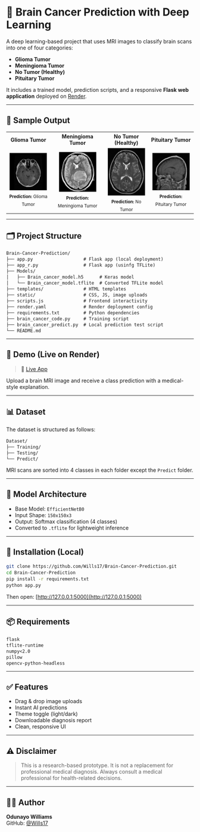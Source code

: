 
# 🧠 Brain Cancer Prediction with Deep Learning

A deep learning-based project that uses MRI images to classify brain scans into one of four categories:
- **Glioma Tumor**
- **Meningioma Tumor**
- **No Tumor (Healthy)**
- **Pituitary Tumor**


It includes a trained model, prediction scripts, and a responsive **Flask web application** deployed on [Render](https://brain-cancer-prediction-td8j.onrender.com/).

---

## 📸 Sample Output
<table>
    <tr>
        <th>Glioma Tumor</th>
        <th>Meningioma Tumor</th>
        <th>No Tumor (Healthy)</th>
        <th>Pituitary Tumor</th>
    </tr>
    <tr>
        <td align="center">
            <img src="static/Preview_Images/glioma_tumor_train_007.jpg" alt="Glioma Tumor" width="100"/><br/>
            <sub><b>Prediction:</b> Glioma Tumor</sub>
        </td>
        <td align="center">
            <img src="static/Preview_Images/meningioma_tumor_train_091.jpg" alt="Meningioma Tumor" width="100"/><br/>
            <sub><b>Prediction:</b> Meningioma Tumor</sub>
        </td>
        <td align="center">
            <img src="static/Preview_Images/no_tumor_train_040.jpg" alt="No Tumor" width="100"/><br/>
            <sub><b>Prediction:</b> No Tumor</sub>
        </td>
        <td align="center">
            <img src="static/Preview_Images/pituitary_tumor_train_210.jpg" alt="Pituitary Tumor" width="100"/><br/>
            <sub><b>Prediction:</b> Pituitary Tumor</sub>
        </td>
    </tr>
</table>

---

## 🗂 Project Structure

```
Brain-Cancer-Prediction/
├── app.py                   # Flask app (local deployment)
├── app_r.py                 # Flask app (usinfg TFLite)
├── Models/
│   ├── Brain_cancer_model.h5      # Keras model
│   └── Brain_cancer_model.tflite  # Converted TFLite model
├── templates/               # HTML templates
├── static/                  # CSS, JS, image uploads
├── scripts.js               # Frontend interactivity
├── render.yaml              # Render deployment config
├── requirements.txt         # Python dependencies
├── brain_cancer_code.py     # Training script
├── brain_cancer_predict.py  # Local prediction test script
└── README.md
```

---

## 🚀 Demo (Live on Render)

> 🔗 [Live App](https://brain-cancer-prediction-td8j.onrender.com/) 

Upload a brain MRI image and receive a class prediction with a medical-style explanation.

---

## 📊 Dataset

The dataset is structured as follows:

```
Dataset/
├── Training/
├── Testing/
└── Predict/
```

MRI scans are sorted into 4 classes in each folder except the `Predict` folder.


---

## 🧠 Model Architecture

- Base Model: `EfficientNetB0`
- Input Shape: `150x150x3`
- Output: Softmax classification (4 classes)
- Converted to `.tflite` for lightweight inference

---

## 🔧 Installation (Local)

```bash
git clone https://github.com/Wills17/Brain-Cancer-Prediction.git
cd Brain-Cancer-Prediction
pip install -r requirements.txt
python app.py
```

Then open: [http://127.0.0.1:5000](http://127.0.0.1:5000)

---

## 📦 Requirements

```
flask
tflite-runtime
numpy<2.0
pillow
opencv-python-headless
```

---

## ✅ Features

- Drag & drop image uploads
- Instant AI predictions
- Theme toggle (light/dark)
- Downloadable diagnosis report
- Clean, responsive UI

---

## ⚠ Disclaimer

> This is a research-based prototype. It is not a replacement for professional medical diagnosis. Always consult a medical professional for health-related decisions.

---

## 👨‍💻 Author

**Odunayo Williams**    
GitHub: [@Wills17](https://github.com/Wills17)